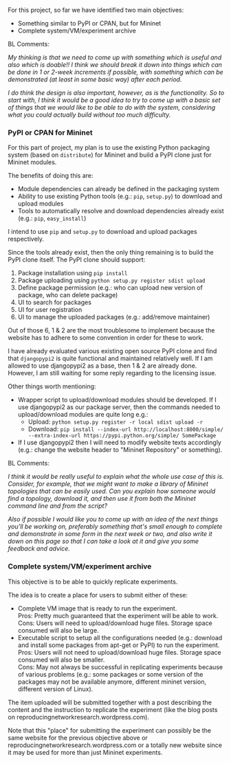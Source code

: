 For this project, so far we have identified two main objectives:
- Something similar to PyPI or CPAN, but for Mininet
- Complete system/VM/experiment archive

BL Comments:

<i>My thinking is that we need to come up with something which is useful and also which is doable!!
I think we should break it down into things which can be done in 1 or 2-week increments if possible,
with something which can be demonstrated (at least in some basic way) after each period.</i>

<i>I do think the design is also important, however, as is the functionality. So to start with, I think it
would be a good idea to try to come up with a basic set of things that we would like to be able to
do with the system, considering what you could actually build without too much difficulty.</i>


### PyPI or CPAN for Mininet

For this part of project, my plan is to use the existing Python packaging system (based on `distribute`) for Mininet and build a PyPI clone just for Mininet modules.

The benefits of doing this are:
- Module dependencies can already be defined in the packaging system
- Ability to use existing Python tools (e.g.: `pip`, `setup.py`) to download and upload modules
- Tools to automatically resolve and download dependencies already exist (e.g.: `pip`, `easy_install`)

I intend to use `pip` and `setup.py` to download and upload packages respectively.

Since the tools already exist, then the only thing remaining is to build the PyPI clone itself. The PyPI clone should support:  
1. Package installation using `pip install`  
2. Package uploading using `python setup.py register sdist upload`  
3. Define package permission (e.g.: who can upload new version of package, who can delete package)  
4. UI to search for packages  
5. UI for user registration  
6. UI to manage the uploaded packages (e.g.: add/remove maintainer)  

Out of those 6, 1 & 2 are the most troublesome to implement because the website has to adhere to some convention in order for these to work.

I have already evaluated various existing open source PyPI clone and find that `djangopypi2` is quite functional and maintained relatively well. If I am allowed to use djangopypi2 as a base, then 1 & 2 are already done. However, I am still waiting for some reply regarding to the licensing issue.

Other things worth mentioning:
- Wrapper script to upload/download modules should be developed. If I use djangopypi2 as our package server, then the commands needed to upload/download modules are quite long e.g.:
  - Upload: `python setup.py register -r local sdist upload -r`  
  - Download: `pip install --index-url http://localhost:8000/simple/ --extra-index-url https://pypi.python.org/simple/ SomePackage`  
- If I use djangopypi2 then I will need to modify website texts accordingly (e.g.: change the website header to "Mininet Repository" or something).


BL Comments:

<i>I think it would be really useful to explain what the whole use case of this is. Consider, for example, that we might want to make a library of Mininet topologies that can be easily used. Can you explain how someone would find a topology, download it, and then use it from both the Mininet command line and from the script?</i>

<i>Also if possible I would like you to come up with an idea of the next things you'll be working on, preferably something that's small enough to complete and demonstrate in some form in the next week or two, and also write it down on this page so that I can take a look at it and give you some feedback and advice.
</i>

### Complete system/VM/experiment archive
This objective is to be able to quickly replicate experiments.

The idea is to create a place for users to submit either of these:
- Complete VM image that is ready to run the experiment.  
  Pros: Pretty much guaranteed that the experiment will be able to work.  
  Cons: Users will need to upload/download huge files. Storage space consumed will also be large.
- Executable script to setup all the configurations needed (e.g.: download and install some packages from apt-get or PyPI) to run the experiment.  
  Pros: Users will not need to upload/download huge files. Storage space consumed will also be smaller.  
  Cons: May not always be successful in replicating experiments because of various problems (e.g.: some packages or some version of the packages may not be available anymore, different mininet version, different version of Linux).

The item uploaded will be submitted together with a post describing the content and the instruction to replicate the experiment (like the blog posts on reproducingnetworkresearch.wordpress.com).

Note that this "place" for submitting the experiment can possibly be the same website for the previous objective above or reproducingnetworkresearch.wordpress.com or a totally new website since it may be used for more than just Mininet experiments.